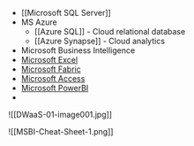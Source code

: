 - [[Microsoft SQL Server]]
- MS Azure
	- [[Azure SQL]] - Cloud relational database
	- [[Azure Synapse]] - Cloud analytics
- Microsoft Business Intelligence
- [Microsoft Excel](Excel/MS%20Excel.md)
- [Microsoft Fabric](Fabric.md)
- [Microsoft Access](Access/MS%Access)
- [Microsoft PowerBI](PowerBI/PowerBI.md)
- 

![[DWaaS-01-image001.jpg]]

![[MSBI-Cheat-Sheet-1.png]]